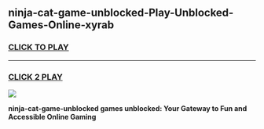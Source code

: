 
## ninja-cat-game-unblocked-Play-Unblocked-Games-Online-xyrab
<h3>
<a href="https://premium76.site?title=ninja-cat-game-unblocked&ref=24A">CLICK TO PLAY</a></h3>
<hr>

<h3>
<a href="https://premium76.site?title=ninja-cat-game-unblocked&ref=24A">CLICK 2 PLAY</a>
  
</h3>

<a href="https://premium76.site?title=ninja-cat-game-unblocked&ref=24A"><img src="https://clearcache.store/games.png"></a>


**ninja-cat-game-unblocked games unblocked: Your Gateway to Fun and Accessible Online Gaming**
